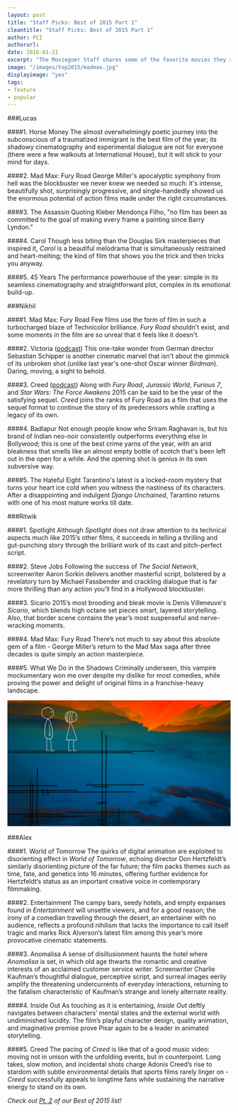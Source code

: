 ```yaml
---
layout: post
title: "Staff Picks: Best of 2015 Part 1"
cleantitle: "Staff Picks: Best of 2015 Part 1"
author: PCI
authorurl: 
date: 2016-01-21
excerpt: "The Moviegoer Staff shares some of the favorite movies they saw in 2015"
image: "/images/top2015/madmax.jpg"
displayimage: "yes"
tags: 
- feature
- popular
---
```


###Lucas

####1. Horse Money
The almost overwhelmingly poetic journey into the subconscious of a traumatized immigrant is the best film of the year; its shadowy cinematography and experimental dialogue are not for everyone (there were a few walkouts at International House), but it will stick to your mind for days.

####2. Mad Max: Fury Road
George Miller's apocalyptic symphony from hell was the blockbuster we never knew we needed so much: it's intense, beautifully shot, surprisingly progressive, and single-handedly showed us the enormous potential of action films made under the right circumstances.

####3. The Assassin
Quoting Kleber Mendonça Filho, "no film has been as committed to the goal of making every frame a painting since Barry Lyndon." 

####4. Carol
Though less biting than the Douglas Sirk masterpieces that inspired it, *Carol* is a beautiful melodrama that is simultaneously restrained and heart-melting; the kind of film that shows you the trick and then tricks you anyway.

####5. 45 Years
The performance powerhouse of the year: simple in its seamless cinematography and straightforward plot, complex in its emotional build-up.

###Nikhil

####1. Mad Max: Fury Road
Few films use the form of film in such a turbocharged blaze of Technicolor brilliance. *Fury Road* shouldn't exist, and some moments in the film are so unreal that it feels like it doesn't. 

####2. Victoria ([podcast](http://pennmoviegoer.com/2015/11/05/podcast3.html))
This one-take wonder from German director Sebastian Schipper is another cinematic marvel that isn't about the gimmick of its unbroken shot (unlike last year's one-shot Oscar winner *Birdman*). Daring, moving, a sight to behold. 

####3. Creed ([podcast](http://pennmoviegoer.com/2015/12/07/podcast7.html))
Along with *Fury Road*, *Jurassic World*, *Furious 7*, and *Star Wars: The Force Awakens* 2015 can be said to be the year of the satisfying sequel. *Creed* joins the ranks of Fury Road as a film that uses the sequel format to continue the story of its predecessors while crafting a legacy of its own.

####4. Badlapur
Not enough people know who Sriram Raghavan is, but his brand of Indian neo-noir consistently outperforms everything else in Bollywood; this is one of the best crime yarns of the year, with an arid bleakness that smells like an almost empty bottle of scotch that's been left out in the open for a while. And the opening shot is genius in its own subversive way. 

####5. The Hateful Eight
Tarantino's latest is a locked-room mystery that turns your heart ice cold when you witness the nastiness of its characters. After a disappointing and indulgent *Django Unchained*, Tarantino returns with one of his most mature works till date.

###Ritwik

####1. Spotlight
Although *Spotlight* does not draw attention to its technical aspects much like 2015’s other films, it succeeds in telling a thrilling and gut-punching story through the brilliant work of its cast and pitch-perfect script.

####2. Steve Jobs
Following the success of *The Social Network*, screenwriter Aaron Sorkin delivers another masterful script, bolstered by a revelatory turn by Michael Fassbender and crackling dialogue that is far more thrilling than any action you’ll find in a Hollywood blockbuster. 

####3. Sicario
2015’s most brooding and bleak movie is Denis Villeneuve's *Sicario*, which blends high octane set pieces smart, layered storytelling. Also, that border scene contains the year’s most suspenseful and nerve-wracking moments.

####4. Mad Max: Fury Road
There’s not much to say about this absolute gem of a film - George Miller’s return to the Mad Max saga after three decades is quite simply an action masterpiece.

####5. What We Do in the Shadows
Criminally underseen, this vampire mockumentary won me over despite my dislike for most comedies, while proving the power and delight of original films in a franchise-heavy landscape. 

![pic1](/images/PFF/worldoftomorrow.jpg)

###Alex

####1. World of Tomorrow
The quirks of digital animation are exploited to disorienting effect in *World of Tomorrow*, echoing director Don Hertzfeldt’s similarly disorienting picture of the far future; the film packs themes such as time, fate, and genetics into 16 minutes, offering further evidence for Hertzfeldt’s status as an important creative voice in contemporary filmmaking.

####2. Entertainment
The campy bars, seedy hotels, and empty expanses found in *Entertainment* will unsettle viewers, and for a good reason; the irony of a comedian traveling through the desert, an entertainer with no audience, reflects a profound nihilism that lacks the importance to call itself tragic and marks Rick Alverson’s latest film among this year’s more provocative cinematic statements.

####3. Anomalisa
A sense of disillusionment haunts the hotel where *Anomalisa* is set, in which old age thwarts the romantic and creative interests of an acclaimed customer service writer. Screenwriter Charlie Kaufman’s thoughtful dialogue, perceptive script, and surreal images eerily amplify the threatening undercurrents of everyday interactions, returning to the fatalism characteristic of Kaufman’s strange and lonely alternate reality.

####4. Inside Out
As touching as it is entertaining, *Inside Out* deftly navigates between characters’ mental states and the external world with undiminished lucidity. The film’s playful character design, quality animation, and imaginative premise prove Pixar again to be a leader in animated storytelling.

####5. Creed
The pacing of *Creed* is like that of a good music video: moving not in unison with the unfolding events, but in counterpoint. Long takes, slow motion, and incidental shots charge Adonis Creed’s rise to stardom with subtle environmental details that sports films rarely linger on - *Creed* successfully appeals to longtime fans while sustaining the narrative energy to stand on its own.


*Check out [Pt. 2](http://pennmoviegoer.com/2016/01/21/top2015pt2.html) of our Best of 2015 list!*


